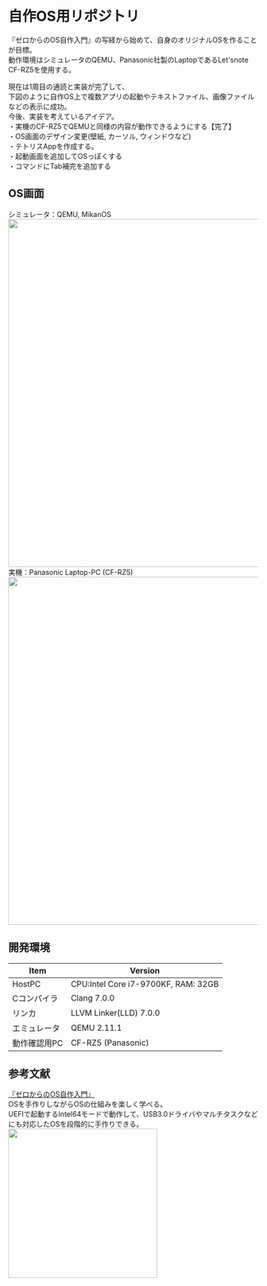 # 自作OS用リポジトリ <br>
『ゼロからのOS自作入門』の写経から始めて、自身のオリジナルOSを作ることが目標。<br>
動作環境はシミュレータのQEMU、Panasonic社製のLaptopであるLet'snote CF-RZ5を使用する。<br>

現在は1周目の通読と実装が完了して、<br>
下図のように自作OS上で複数アプリの起動やテキストファイル、画像ファイルなどの表示に成功。<br>
今後、実装を考えているアイデア。<br>
・実機のCF-RZ5でQEMUと同様の内容が動作できるようにする【完了】<br>
・OS画面のデザイン変更(壁紙, カーソル, ウィンドウなど)<br>
・テトリスAppを作成する。 <br>
・起動画面を追加してOSっぽくする<br>
・コマンドにTab補完を追加する<br>

## OS画面<br>
シミュレータ：QEMU, MikanOS<br>
<img src="https://user-images.githubusercontent.com/74296872/176450306-08a06869-ec79-4333-99cb-38f8183aaf2d.gif" width="700"><br>
実機：Panasonic Laptop-PC (CF-RZ5)<br>
<img src="https://user-images.githubusercontent.com/74296872/202130883-5f03d99c-d80a-4e6c-9c09-3630e121a25a.png" width="700"><br>

## 開発環境<br>
| Item | Version |
| ------------- | ------------- |
| HostPC  | CPU:Intel Core i7-9700KF, RAM: 32GB  |
| Cコンパイラ  | Clang 7.0.0  |
| リンカ  | LLVM Linker(LLD) 7.0.0  |
| エミュレータ  | QEMU 2.11.1  |
| 動作確認用PC  | CF-RZ5 (Panasonic)  |

## 参考文献 <br>
[『ゼロからのOS自作入門』](http://zero.osdev.jp/)<br>
OSを手作りしながらOSの仕組みを楽しく学べる。<br>
UEFIで起動するIntel64モードで動作して、USB3.0ドライバやマルチタスクなどにも対応したOSを段階的に手作りできる。<br>
<img src="https://user-images.githubusercontent.com/74296872/173007556-5feaa90e-a987-4574-867c-3d0823655e1c.png" width="300">
